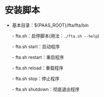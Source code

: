 # 安装脚本

- 基本目录：\${PAAS_ROOT}/fta/fta/bin

  \- fta.sh：启停脚本(用法：`./fta.sh --help`)

  \- fta.sh start：启动程序

  \- fta.sh restart：重启程序

  \- fta.sh reload：重载程序

  \- fta.sh stop：停止程序

  \- fta.sh shutdown：彻底退出程序

